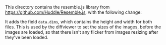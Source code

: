 This directory contains the resemble.js library from https://github.com/Huddle/Resemble.js, with the following change:

It adds the field `data.dims`, which contains the height and width for both files. This is used by the diffviewer to set the sizes of the images, before the images are loaded, so that there isn't any flicker from images resizing after they've been loaded.
